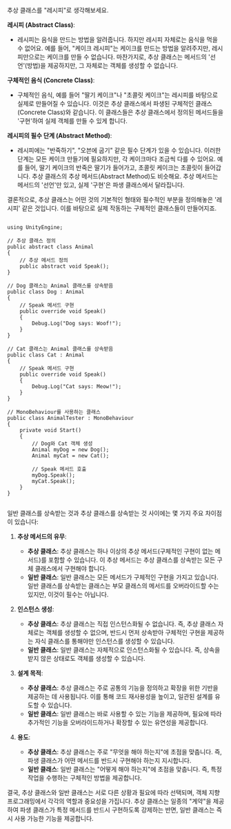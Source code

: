 추상 클래스를 "레시피"로 생각해보세요.

**레시피 (Abstract Class)**:

- 레시피는 음식을 만드는 방법을 알려줍니다. 하지만 레시피 자체로는 음식을 먹을 수 없어요. 예를 들어, "케이크 레시피"는 케이크를 만드는 방법을 알려주지만, 레시피만으로는 케이크를 만들 수 없습니다. 마찬가지로, 추상 클래스는 메서드의 '선언'(방법)을 제공하지만, 그 자체로는 객체를 생성할 수 없습니다.

**구체적인 음식 (Concrete Class)**:

- 구체적인 음식, 예를 들어 "딸기 케이크"나 "초콜릿 케이크"는 레시피를 바탕으로 실제로 만들어질 수 있습니다. 이것은 추상 클래스에서 파생된 구체적인 클래스(Concrete Class)와 같습니다. 이 클래스들은 추상 클래스에서 정의된 메서드들을 '구현'하여 실제 객체를 만들 수 있게 합니다.

**레시피의 필수 단계 (Abstract Method)**:

- 레시피에는 "반죽하기", "오븐에 굽기" 같은 필수 단계가 있을 수 있습니다. 이러한 단계는 모든 케이크 만들기에 필요하지만, 각 케이크마다 조금씩 다를 수 있어요. 예를 들어, 딸기 케이크의 반죽은 딸기가 들어가고, 초콜릿 케이크는 초콜릿이 들어갑니다. 추상 클래스의 추상 메서드(Abstract Method)도 비슷해요. 추상 메서드는 메서드의 '선언'만 있고, 실제 '구현'은 파생 클래스에서 달라집니다.

결론적으로, 추상 클래스는 어떤 것의 기본적인 형태와 필수적인 부분을 정의해놓은 '레시피' 같은 것입니다. 이를 바탕으로 실제 작동하는 구체적인 클래스들이 만들어지죠.


```

using UnityEngine;

// 추상 클래스 정의
public abstract class Animal
{
    // 추상 메서드 정의
    public abstract void Speak();
}

// Dog 클래스는 Animal 클래스를 상속받음
public class Dog : Animal
{
    // Speak 메서드 구현
    public override void Speak()
    {
        Debug.Log("Dog says: Woof!");
    }
}

// Cat 클래스는 Animal 클래스를 상속받음
public class Cat : Animal
{
    // Speak 메서드 구현
    public override void Speak()
    {
        Debug.Log("Cat says: Meow!");
    }
}

// MonoBehaviour를 사용하는 클래스
public class AnimalTester : MonoBehaviour
{
    private void Start()
    {
        // Dog와 Cat 객체 생성
        Animal myDog = new Dog();
        Animal myCat = new Cat();

        // Speak 메서드 호출
        myDog.Speak();
        myCat.Speak();
    }
}


```



일반 클래스를 상속받는 것과 추상 클래스를 상속받는 것 사이에는 몇 가지 주요 차이점이 있습니다:

1. **추상 메서드의 유무**:
    
    - **추상 클래스**: 추상 클래스는 하나 이상의 추상 메서드(구체적인 구현이 없는 메서드)를 포함할 수 있습니다. 이 추상 메서드는 추상 클래스를 상속받는 모든 구체 클래스에서 구현해야 합니다.
    - **일반 클래스**: 일반 클래스는 모든 메서드가 구체적인 구현을 가지고 있습니다. 일반 클래스를 상속받는 클래스는 부모 클래스의 메서드를 오버라이드할 수는 있지만, 이것이 필수는 아닙니다.
2. **인스턴스 생성**:
    
    - **추상 클래스**: 추상 클래스는 직접 인스턴스화될 수 없습니다. 즉, 추상 클래스 자체로는 객체를 생성할 수 없으며, 반드시 먼저 상속받아 구체적인 구현을 제공하는 자식 클래스를 통해야만 인스턴스를 생성할 수 있습니다.
    - **일반 클래스**: 일반 클래스는 자체적으로 인스턴스화될 수 있습니다. 즉, 상속을 받지 않은 상태로도 객체를 생성할 수 있습니다.
3. **설계 목적**:
    
    - **추상 클래스**: 추상 클래스는 주로 공통의 기능을 정의하고 확장을 위한 기반을 제공하는 데 사용됩니다. 이를 통해 코드 재사용성을 높이고, 일관된 설계를 유도할 수 있습니다.
    - **일반 클래스**: 일반 클래스는 바로 사용할 수 있는 기능을 제공하며, 필요에 따라 추가적인 기능을 오버라이드하거나 확장할 수 있는 유연성을 제공합니다.
4. **용도**:
    
    - **추상 클래스**: 추상 클래스는 주로 "무엇을 해야 하는지"에 초점을 맞춥니다. 즉, 파생 클래스가 어떤 메서드를 반드시 구현해야 하는지 지시합니다.
    - **일반 클래스**: 일반 클래스는 "어떻게 해야 하는지"에 초점을 맞춥니다. 즉, 특정 작업을 수행하는 구체적인 방법을 제공합니다.

결국, 추상 클래스와 일반 클래스는 서로 다른 상황과 필요에 따라 선택되며, 객체 지향 프로그래밍에서 각각의 역할과 중요성을 가집니다. 추상 클래스는 일종의 "계약"을 제공하여 파생 클래스가 특정 메서드를 반드시 구현하도록 강제하는 반면, 일반 클래스는 즉시 사용 가능한 기능을 제공합니다.
